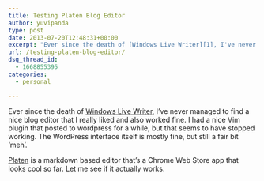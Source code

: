 ```yaml
---
title: Testing Platen Blog Editor
author: yuvipanda
type: post
date: 2013-07-20T12:48:31+00:00
excerpt: "Ever since the death of [Windows Live Writer][1], I've never managed to find a nice blog editor that I really liked and also worked fine. I had a nice Vim plugin that posted to wordpress for a while, but that seems to have stopped working. The Wordpress interface itself is mostly fine, but still a fair bit 'meh'."
url: /testing-platen-blog-editor/
dsq_thread_id:
  - 1668855395
categories:
  - personal

---
```

Ever since the death of [Windows Live Writer][1], I&#8217;ve never managed to find a nice blog editor that I really liked and also worked fine. I had a nice Vim plugin that posted to wordpress for a while, but that seems to have stopped working. The WordPress interface itself is mostly fine, but still a fair bit &#8216;meh&#8217;.

[Platen][2] is a markdown based editor that&#8217;s a Chrome Web Store app that looks cool so far. Let me see if it actually works.

 [1]: https://en.wikipedia.org/wiki/Windows_Live_Writer
 [2]: http://tatiyants.com/introducing-platen-markdown-wordpress-editor-2/